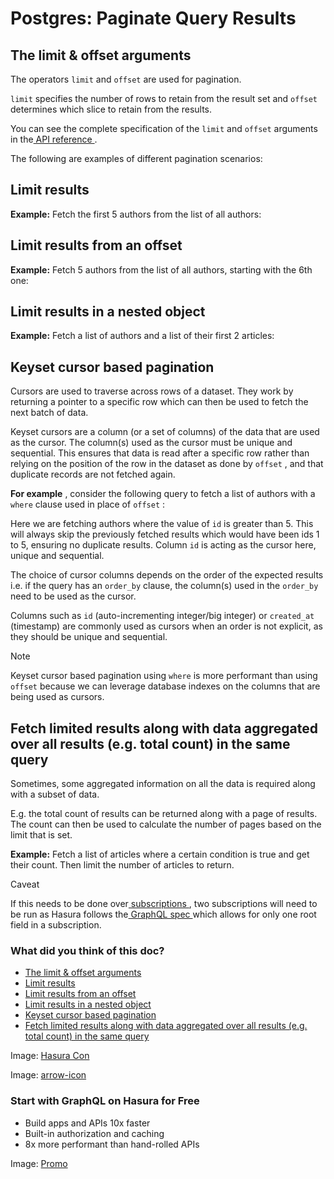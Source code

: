 # Postgres: Paginate Query Results

## The limit & offset arguments​

The operators `limit` and `offset` are used for pagination.

 `limit` specifies the number of rows to retain from the result set and `offset` determines which slice to retain from
the results.

You can see the complete specification of the `limit` and `offset` arguments in the[ API reference ](https://hasura.io/docs/latest/api-reference/graphql-api/query/#paginationexp).

The following are examples of different pagination scenarios:

## Limit results​

 **Example:** Fetch the first 5 authors from the list of all authors:

## Limit results from an offset​

 **Example:** Fetch 5 authors from the list of all authors, starting with the 6th one:

## Limit results in a nested object​

 **Example:** Fetch a list of authors and a list of their first 2 articles:

## Keyset cursor based pagination​

Cursors are used to traverse across rows of a dataset. They work by returning a pointer to a specific row which can then
be used to fetch the next batch of data.

Keyset cursors are a column (or a set of columns) of the data that are used as the cursor. The column(s) used as the
cursor must be unique and sequential. This ensures that data is read after a specific row rather than relying on the
position of the row in the dataset as done by `offset` , and that duplicate records are not fetched again.

 **For example** , consider the following query to fetch a list of authors with a `where` clause used in place of `offset` :

Here we are fetching authors where the value of `id` is greater than 5. This will always skip the previously fetched
results which would have been ids 1 to 5, ensuring no duplicate results. Column `id` is acting as the cursor here,
unique and sequential.

The choice of cursor columns depends on the order of the expected results i.e. if the query has an `order_by` clause,
the column(s) used in the `order_by` need to be used as the cursor.

Columns such as `id` (auto-incrementing integer/big integer) or `created_at` (timestamp) are commonly used as cursors
when an order is not explicit, as they should be unique and sequential.

Note

Keyset cursor based pagination using `where` is more performant than using `offset` because we can leverage database
indexes on the columns that are being used as cursors.

## Fetch limited results along with data aggregated over all results (e.g. total count) in the same query​

Sometimes, some aggregated information on all the data is required along with a subset of data.

E.g. the total count of results can be returned along with a page of results. The count can then be used to calculate
the number of pages based on the limit that is set.

 **Example:** Fetch a list of articles where a certain condition is true and get their count. Then limit the number of
articles to return.

Caveat

If this needs to be done over[ subscriptions ](https://hasura.io/docs/latest/subscriptions/postgres/index/), two subscriptions will need to be run
as Hasura follows the[ GraphQL spec ](https://graphql.github.io/graphql-spec/June2018/#sec-Single-root-field)which
allows for only one root field in a subscription.

### What did you think of this doc?

- [ The limit & offset arguments ](https://hasura.io/docs/latest/queries/postgres/pagination/#pg-nested-paginate/#the-limit--offset-arguments)
- [ Limit results ](https://hasura.io/docs/latest/queries/postgres/pagination/#pg-nested-paginate/#limit-results)
- [ Limit results from an offset ](https://hasura.io/docs/latest/queries/postgres/pagination/#pg-nested-paginate/#limit-results-from-an-offset)
- [ Limit results in a nested object ](https://hasura.io/docs/latest/queries/postgres/pagination/#pg-nested-paginate/#pg-nested-paginate)
- [ Keyset cursor based pagination ](https://hasura.io/docs/latest/queries/postgres/pagination/#pg-nested-paginate/#keyset-cursor-based-pagination)
- [ Fetch limited results along with data aggregated over all results (e.g. total count) in the same query ](https://hasura.io/docs/latest/queries/postgres/pagination/#pg-nested-paginate/#fetch-limited-results-along-with-data-aggregated-over-all-results-eg-total-count-in-the-same-query)


Image: [ Hasura Con ](https://res.cloudinary.com/dh8fp23nd/image/upload/v1686154570/hasura-con-2023/has-con-light-date_r2a2ud.png)

Image: [ arrow-icon ](https://res.cloudinary.com/dh8fp23nd/image/upload/v1683723549/main-web/chevron-right_ldbi7d.png)

### Start with GraphQL on Hasura for Free

- Build apps and APIs 10x faster
- Built-in authorization and caching
- 8x more performant than hand-rolled APIs


Image: [ Promo ](https://hasura.io/docs/assets/images/hasura-free-ff60e409244e0ea12b5a3045d1a9096b.png)